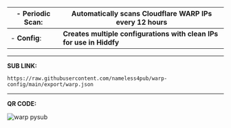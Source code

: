 
| - **Periodic Scan**: | Automatically scans Cloudflare WARP IPs every 12 hours |
| --- | --- |
| - **Config**: | **Creates multiple configurations with clean IPs for use in Hiddfy**|

<hr>

**SUB LINK:**

```
https://raw.githubusercontent.com/nameless4pub/warp-config/main/export/warp.json
```
<hr>

**QR CODE:** 



                            
![warp pysub](https://github.com/nameless4pub/warp-config/assets/125909629/1f8bcc3c-884b-45e9-91c0-b18eb216d904)


